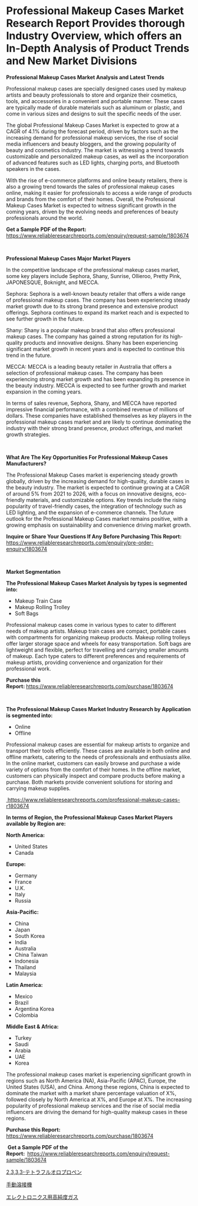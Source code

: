 <p><h1>Professional Makeup Cases Market Research Report Provides thorough Industry Overview, which offers an In-Depth Analysis of Product Trends and New Market Divisions</h1></p><p><strong>Professional Makeup Cases Market Analysis and Latest Trends</strong></p>
<p><p>Professional makeup cases are specially designed cases used by makeup artists and beauty professionals to store and organize their cosmetics, tools, and accessories in a convenient and portable manner. These cases are typically made of durable materials such as aluminum or plastic, and come in various sizes and designs to suit the specific needs of the user.</p><p>The global Professional Makeup Cases Market is expected to grow at a CAGR of 4.1% during the forecast period, driven by factors such as the increasing demand for professional makeup services, the rise of social media influencers and beauty bloggers, and the growing popularity of beauty and cosmetics industry. The market is witnessing a trend towards customizable and personalized makeup cases, as well as the incorporation of advanced features such as LED lights, charging ports, and Bluetooth speakers in the cases.</p><p>With the rise of e-commerce platforms and online beauty retailers, there is also a growing trend towards the sales of professional makeup cases online, making it easier for professionals to access a wide range of products and brands from the comfort of their homes. Overall, the Professional Makeup Cases Market is expected to witness significant growth in the coming years, driven by the evolving needs and preferences of beauty professionals around the world.</p></p>
<p><strong>Get a Sample PDF of the Report:&nbsp;</strong> <a href="https://www.reliableresearchreports.com/enquiry/request-sample/1803674">https://www.reliableresearchreports.com/enquiry/request-sample/1803674</a></p>
<p>&nbsp;</p>
<p><strong>Professional Makeup Cases Major Market Players</strong></p>
<p><p>In the competitive landscape of the professional makeup cases market, some key players include Sephora, Shany, Sunrise, Ollieroo, Pretty Pink, JAPONESQUE, Boknight, and MECCA. </p><p>Sephora: Sephora is a well-known beauty retailer that offers a wide range of professional makeup cases. The company has been experiencing steady market growth due to its strong brand presence and extensive product offerings. Sephora continues to expand its market reach and is expected to see further growth in the future.</p><p>Shany: Shany is a popular makeup brand that also offers professional makeup cases. The company has gained a strong reputation for its high-quality products and innovative designs. Shany has been experiencing significant market growth in recent years and is expected to continue this trend in the future.</p><p>MECCA: MECCA is a leading beauty retailer in Australia that offers a selection of professional makeup cases. The company has been experiencing strong market growth and has been expanding its presence in the beauty industry. MECCA is expected to see further growth and market expansion in the coming years.</p><p>In terms of sales revenue, Sephora, Shany, and MECCA have reported impressive financial performance, with a combined revenue of millions of dollars. These companies have established themselves as key players in the professional makeup cases market and are likely to continue dominating the industry with their strong brand presence, product offerings, and market growth strategies.</p></p>
<p>&nbsp;</p>
<p><strong>What Are The Key Opportunities For Professional Makeup Cases Manufacturers?</strong></p>
<p><p>The Professional Makeup Cases market is experiencing steady growth globally, driven by the increasing demand for high-quality, durable cases in the beauty industry. The market is expected to continue growing at a CAGR of around 5% from 2021 to 2026, with a focus on innovative designs, eco-friendly materials, and customizable options. Key trends include the rising popularity of travel-friendly cases, the integration of technology such as LED lighting, and the expansion of e-commerce channels. The future outlook for the Professional Makeup Cases market remains positive, with a growing emphasis on sustainability and convenience driving market growth.</p></p>
<p><strong>Inquire or Share Your Questions If Any Before Purchasing This Report:</strong> <a href="https://www.reliableresearchreports.com/enquiry/pre-order-enquiry/1803674">https://www.reliableresearchreports.com/enquiry/pre-order-enquiry/1803674</a></p>
<p>&nbsp;</p>
<p><strong>Market Segmentation</strong></p>
<p><strong>The Professional Makeup Cases Market Analysis by types is segmented into:</strong></p>
<p><ul><li>Makeup Train Case</li><li>Makeup Rolling Trolley</li><li>Soft Bags</li></ul></p>
<p><p>Professional makeup cases come in various types to cater to different needs of makeup artists. Makeup train cases are compact, portable cases with compartments for organizing makeup products. Makeup rolling trolleys offer larger storage space and wheels for easy transportation. Soft bags are lightweight and flexible, perfect for travelling and carrying smaller amounts of makeup. Each type caters to different preferences and requirements of makeup artists, providing convenience and organization for their professional work.</p></p>
<p><strong>Purchase this Report:&nbsp;</strong><a href="https://www.reliableresearchreports.com/purchase/1803674">https://www.reliableresearchreports.com/purchase/1803674</a></p>
<p>&nbsp;</p>
<p><strong>The Professional Makeup Cases Market Industry Research by Application is segmented into:</strong></p>
<p><ul><li>Online</li><li>Offline</li></ul></p>
<p><p>Professional makeup cases are essential for makeup artists to organize and transport their tools efficiently. These cases are available in both online and offline markets, catering to the needs of professionals and enthusiasts alike. In the online market, customers can easily browse and purchase a wide variety of options from the comfort of their homes. In the offline market, customers can physically inspect and compare products before making a purchase. Both markets provide convenient solutions for storing and carrying makeup supplies.</p></p>
<p><a href="https://www.reliableresearchreports.com/professional-makeup-cases-r1803674">&nbsp;https://www.reliableresearchreports.com/professional-makeup-cases-r1803674</a></p>
<p><strong>In terms of Region, the Professional Makeup Cases Market Players available by Region are:</strong></p>
<p>
    <p> <strong> North America: </strong>
        <ul>
            <li>United States</li>
            <li>Canada</li>
        </ul>
        </p> 
    <p> <strong> Europe: </strong>
        <ul>
            <li>Germany</li>
            <li>France</li>
            <li>U.K.</li>
            <li>Italy</li>
            <li>Russia</li>
        </ul>
        </p> 
    <p> <strong> Asia-Pacific: </strong>
        <ul>
            <li>China</li>
            <li>Japan</li>
            <li>South Korea</li>
            <li>India</li>
            <li>Australia</li>
            <li>China Taiwan</li>
            <li>Indonesia</li>
            <li>Thailand</li>
            <li>Malaysia</li>
        </ul>
        </p> 
    <p> <strong> Latin America: </strong>
        <ul>
            <li>Mexico</li>
            <li>Brazil</li>
            <li>Argentina Korea</li>
            <li>Colombia</li>
        </ul>
        </p> 
    <p> <strong> Middle East & Africa: </strong>
        <ul>
            <li>Turkey</li>
            <li>Saudi</li>
            <li>Arabia</li>
            <li>UAE</li>
            <li>Korea</li>
        </ul>
    </p>
    </p>
<p><p>The professional makeup cases market is experiencing significant growth in regions such as North America (NA), Asia-Pacific (APAC), Europe, the United States (USA), and China. Among these regions, China is expected to dominate the market with a market share percentage valuation of X%, followed closely by North America at X%, and Europe at X%. The increasing popularity of professional makeup services and the rise of social media influencers are driving the demand for high-quality makeup cases in these regions.</p></p>
<p><strong>Purchase this Report: </strong><a href="https://www.reliableresearchreports.com/purchase/1803674">https://www.reliableresearchreports.com/purchase/1803674</a></p>
<p>&nbsp;<strong>Get a Sample PDF of the Report:&nbsp;&nbsp;</strong><a href="https://www.reliableresearchreports.com/enquiry/request-sample/1803674">https://www.reliableresearchreports.com/enquiry/request-sample/1803674</a></p>
<p><strong></strong></p>
<p><p><a href="https://github.com/lily-u-genius/Market-Research-Report-List-2/blob/main/2471502141547.md">2,3,3,3-テトラフルオロプロペン</a></p><p><a href="https://medium.com/@estasprer20231/%E3%83%9E%E3%83%8B%E3%83%A5%E3%82%A2%E3%83%AB%E6%BA%B6%E6%8E%A5%E6%A9%9F%E5%B8%82%E5%A0%B4-2024%E5%B9%B4%E3%81%8B%E3%82%892031%E5%B9%B4%E3%81%BE%E3%81%A7%E3%81%AE%E6%A5%AD%E7%95%8C%E5%8B%95%E5%90%91%E3%81%A8%E4%BA%88%E6%B8%AC-b553531f9e92">手動溶接機</a></p><p><a href="https://github.com/dandier2003/Market-Research-Report-List-2/blob/main/3620262141546.md">エレクトロニクス用高純度ガス</a></p></p>